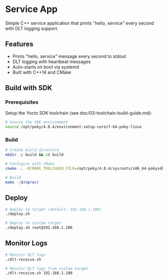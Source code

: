 # Service App

Simple C++ service application that prints "hello, service" every second with DLT logging support.

## Features

- Prints "hello, service" message every second to stdout
- DLT logging with heartbeat messages
- Auto-starts on boot via systemd
- Built with C++14 and CMake

## Build with SDK

### Prerequisites

Setup the Yocto SDK toolchain (see doc/03-toolchain-build-guide.md):

```bash
# Source the SDK environment
source /opt/poky/4.0.4/environment-setup-corei7-64-poky-linux
```

### Build

```bash
# Create build directory
mkdir -p build && cd build

# Configure with CMake
cmake .. -DCMAKE_TOOLCHAIN_FILE=/opt/poky/4.0.4/sysroots/x86_64-pokysdk-linux/usr/share/cmake/OEToolchainConfig.cmake

# Build
make -j$(nproc)
```

## Deploy

```bash
# Deploy to target (default: 192.168.1.100)
./deploy.sh

# Deploy to custom target
./deploy.sh root@192.168.1.100
```

## Monitor Logs

```bash
# Monitor DLT logs
./dlt-receive.sh

# Monitor DLT logs from custom target
./dlt-receive.sh 192.168.1.100
```